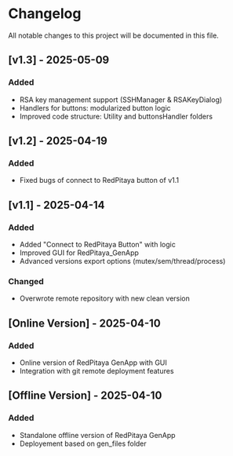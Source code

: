 # Changelog

All notable changes to this project will be documented in this file.

## [v1.3] - 2025-05-09
### Added
- RSA key management support (SSHManager & RSAKeyDialog)
- Handlers for buttons: modularized button logic
- Improved code structure: Utility and buttonsHandler folders

## [v1.2] - 2025-04-19
### Added
- Fixed bugs of connect to RedPitaya button of v1.1     

## [v1.1] - 2025-04-14
### Added
- Added "Connect to RedPitaya Button" with logic
- Improved GUI for RedPitaya_GenApp
- Advanced versions export options (mutex/sem/thread/process)

### Changed
- Overwrote remote repository with new clean version

## [Online Version] - 2025-04-10
### Added
- Online version of RedPitaya GenApp with GUI
- Integration with git remote deployment features

## [Offline Version] - 2025-04-10
### Added
- Standalone offline version of RedPitaya GenApp
- Deployement based on gen_files folder

